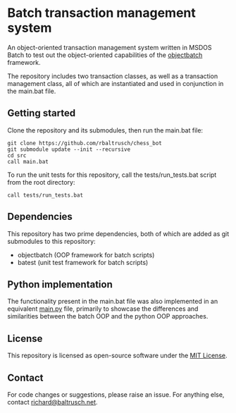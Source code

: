 # Batch transaction management system

An object-oriented transaction management system written in MSDOS Batch to test out the object-oriented capabilities of the [objectbatch](https://github.com/rbaltrusch/objectbatch) framework.

The repository includes two transaction classes, as well as a transaction management class, all of which are instantiated and used in conjunction in the main.bat file.

## Getting started

Clone the repository and its submodules, then run the main.bat file:

```batch
git clone https://github.com/rbaltrusch/chess_bot
git submodule update --init --recursive
cd src
call main.bat
```

To run the unit tests for this repository, call the tests/run_tests.bat script from the root directory:
```batch
call tests/run_tests.bat
```

## Dependencies

This repository has two prime dependencies, both of which are added as git submodules to this repository:
- objectbatch (OOP framework for batch scripts)
- batest (unit test framework for batch scripts)

## Python implementation

The functionality present in the main.bat file was also implemented in an equivalent [main.py](https://github.com/rbaltrusch/batch_transactions/blob/master/src/main.py) file, primarily to showcase the differences and similarities between the batch OOP and the python OOP approaches.

## License

This repository is licensed as open-source software under the [MIT License](https://github.com/rbaltrusch/batch_transactions/blob/master/LICENSE).

## Contact

For code changes or suggestions, please raise an issue. For anything else, contact richard@baltrusch.net.
